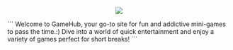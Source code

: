 

<p align="center">
 <img src="https://capsule-render.vercel.app/api?type=waving&height=150&color=0c0a8a&text=GameHub&textBg=false&fontColor=ffebaf&animation=fadeIn"/>
</p>
```
Welcome to GameHub, your go-to site for fun and addictive mini-games to pass the time.:)
Dive into a world of quick entertainment and enjoy a variety of games perfect for short breaks!
```

